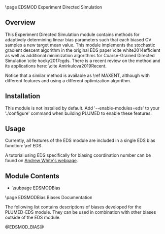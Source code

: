 \page EDSMOD Experiment Directed Simulation

<!-- 
description: Methods for incorporating additional information about CVs into MD simulations by adaptively determined linear bias parameters
authors: Glen Hocky, Andrew White
reference: \cite white2014efficient \cite hocky2017cgds \cite Amirkulova2019Recent
-->

## Overview

This Experiment Directed Simulation module contains methods for adaptively determining linear bias parameters such that each biased CV samples a new target mean value. This module implements the stochastic gradient descent algorithm in the original EDS paper \cite white2014efficient as well as additional minimization algorithms for Coarse-Grained Directed Simulation \cite hocky2017cgds.
There is a recent review on the method and its applications here: \cite Amirkulova2019Recent.

Notice that a similar method is available as \ref MAXENT, although with different features and using a different optimization algorithm.

## Installation 
This module is not installed by default. Add '\-\-enable-modules=eds' to your './configure' command when building PLUMED to enable these features.

## Usage
Currently, all features of the EDS module are included in a single EDS bias function: \ref EDS

A tutorial using EDS specifically for biasing coordination number can be found on <a href="http://thewhitelab.org/Blog/tutorial/2017/05/10/lammps-coordination-number-tutorial/">Andrew White's webpage</a>.

## Module Contents
- \subpage EDSMODBias

\page EDSMODBias Biases Documentation

The following list contains descriptions of biases developed for the PLUMED-EDS module. They can be used in combination with other biases outside of the EDS module.

@EDSMOD_BIAS@
